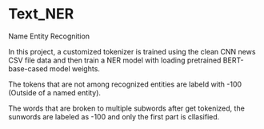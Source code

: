 # Text_NER

Name Entity Recognition

In this project, a customized tokenizer is trained using the clean CNN news CSV file data and then train a NER model with loading pretrained BERT-base-cased model weights.

The tokens that are not among recognized entities are labeld with -100 (Outside of a named entity).

The words that are broken to multiple subwords after get tokenized, the sunwords are labeled as -100 and only the first part is cllasified.




